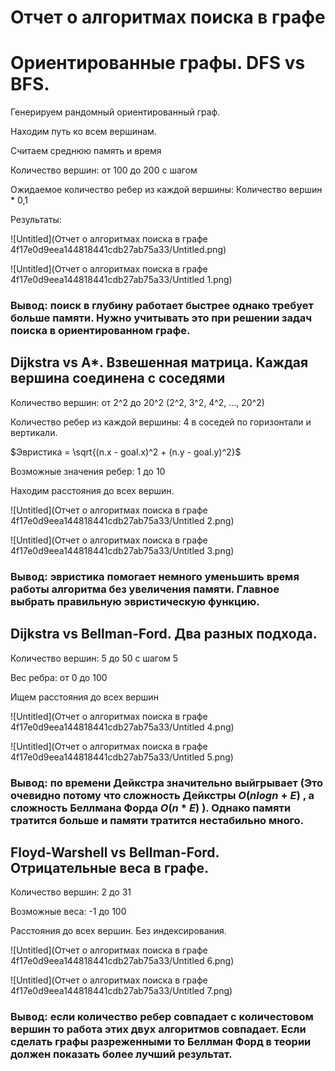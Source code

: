 # Отчет о алгоритмах поиска в графе

# Ориентированные графы. DFS vs BFS.

Генерируем рандомный ориентированный граф.

Находим путь ко всем вершинам. 

Считаем среднюю память и время

Количество вершин: от 100 до 200 с шагом 

Ожидаемое количество ребер из каждой вершины: Количество вершин * 0,1

Результаты:

![Untitled](Отчет о алгоритмах поиска в графе 4f17e0d9eea144818441cdb27ab75a33/Untitled.png)

![Untitled](Отчет о алгоритмах поиска в графе 4f17e0d9eea144818441cdb27ab75a33/Untitled 1.png)

### Вывод: поиск в глубину работает быстрее однако требует больше памяти. Нужно учитывать это при решении задач поиска в ориентированном графе.

## Dijkstra vs A*. Взвешенная матрица. Каждая вершина соединена с соседями

Количество вершин: от 2^2 до 20^2 (2^2, 3^2, 4^2, …, 20^2) 

Количество ребер из каждой вершины: 4 в соседей по горизонтали и вертикали.


$Эвристика = \sqrt{(n.x - goal.x)^2 + (n.y - goal.y)^2}$


Возможные значения ребер: 1 до 10

Находим расстояния до всех вершин.

![Untitled](Отчет о алгоритмах поиска в графе 4f17e0d9eea144818441cdb27ab75a33/Untitled 2.png)

![Untitled](Отчет о алгоритмах поиска в графе 4f17e0d9eea144818441cdb27ab75a33/Untitled 3.png)

### Вывод: эвристика помогает немного уменьшить время работы алгоритма без увеличения памяти. Главное выбрать правильную эвристическую функцию.

## Dijkstra vs Bellman-Ford. Два разных подхода.

Количество вершин: 5 до 50 с шагом 5

Вес ребра: от 0 до 100

Ищем расстояния до всех вершин

![Untitled](Отчет о алгоритмах поиска в графе 4f17e0d9eea144818441cdb27ab75a33/Untitled 4.png)

![Untitled](Отчет о алгоритмах поиска в графе 4f17e0d9eea144818441cdb27ab75a33/Untitled 5.png)

### Вывод: по времени Дейкстра значительно выйгрывает (Это очевидно потому что сложность Дейкстры $O(n logn + E)$ , а сложность Беллмана Форда $O(n*E)$ ). Однако памяти тратится больше и памяти тратится нестабильно много.

## Floyd-Warshell vs Bellman-Ford. Отрицательные веса в графе.

Количество вершин: 2 до 31

Возможные веса: -1 до 100

Расстояния до всех вершин. Без индексирования.

![Untitled](Отчет о алгоритмах поиска в графе 4f17e0d9eea144818441cdb27ab75a33/Untitled 6.png)

![Untitled](Отчет о алгоритмах поиска в графе 4f17e0d9eea144818441cdb27ab75a33/Untitled 7.png)

### Вывод: если количество ребер совпадает с количестовом вершин то работа этих двух алгоритмов совпадает. Если сделать графы разреженными то Беллман Форд в теории должен показать более лучший результат.